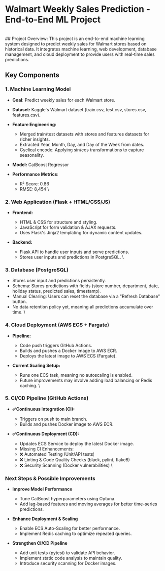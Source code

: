 # Walmart Weekly Sales Prediction - End-to-End ML Project
<br/>
## Project Overview:
This project is an end-to-end machine learning system designed to predict weekly sales for Walmart stores based on historical data. It integrates machine learning, web development, database management, and cloud deployment to provide users with real-time sales predictions.
<br/>

## Key Components
### 1. Machine Learning Model

- **Goal:** Predict weekly sales for each Walmart store.
- **Dataset:** Kaggle's Walmart dataset (train.csv, test.csv, stores.csv, features.csv).

- **Feature Engineering:**
  - Merged train/test datasets with stores and features datasets for richer insights.
  - Extracted Year, Month, Day, and Day of the Week from dates.
  - Cyclical encode: Applying sin/cos transformations to capture seasonality.

- **Model:** CatBoost Regressor

- **Performance Metrics:**
  - R² Score: 0.86
  - RMSE: 8,454
\

### 2. Web Application (Flask + HTML/CSS/JS)

- **Frontend:**
  - HTML & CSS for structure and styling.
  - JavaScript for form validation & AJAX requests.
  - Uses Flask's Jinja2 templating for dynamic content updates.

- **Backend:**
  - Flask API to handle user inputs and serve predictions.
  - Stores user inputs and predictions in PostgreSQL.
\

### 3. Database (PostgreSQL)

- Stores user input and predictions persistently.
- Schema: Stores predictions with fields (store number, department, date, holiday status, predicted sales, timestamp).
- Manual Clearing: Users can reset the database via a "Refresh Database" button.
- No data retention policy yet, meaning all predictions accumulate over time.
\

### 4. Cloud Deployment (AWS ECS + Fargate)

- **Pipeline:**
  - Code push triggers GitHub Actions.
  - Builds and pushes a Docker image to AWS ECR.
  - Deploys the latest image to AWS ECS (Fargate).

- **Current Scaling Setup:**
  - Runs one ECS task, meaning no autoscaling is enabled.
  - Future improvements may involve adding load balancing or Redis caching.
\

### 5. CI/CD Pipeline (GitHub Actions)

- **✅Continuous Integration (CI):**
  - Triggers on push to main branch.
  - Builds and pushes Docker image to AWS ECR.

- **✅Continuous Deployment (CD):**
  - Updates ECS Service to deploy the latest Docker image.
  - Missing CI Enhancements:
  - ❌ Automated Testing (Unit/API tests)
  - ❌ Linting & Code Quality Checks (black, pylint, flake8)
  - ❌ Security Scanning (Docker vulnerabilities)
 \
 
### Next Steps & Possible Improvements
- **Improve Model Performance**
  - Tune CatBoost hyperparameters using Optuna.
  - Add lag-based features and moving averages for better time-series predictions.
 
- **Enhance Deployment & Scaling**
  - Enable ECS Auto-Scaling for better performance.
  - Implement Redis caching to optimize repeated queries.

- **Strengthen CI/CD Pipeline**
  - Add unit tests (pytest) to validate API behavior.
  - Implement static code analysis to maintain quality.
  - Introduce security scanning for Docker images.
